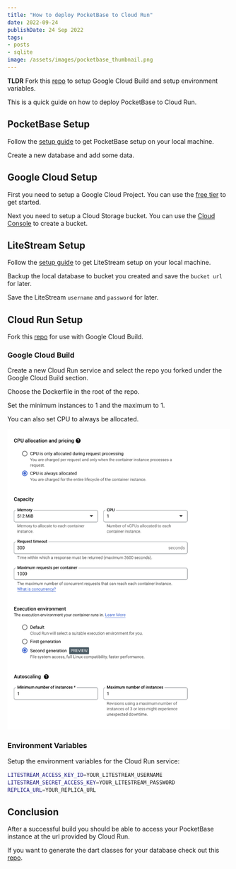 ```yaml
---
title: "How to deploy PocketBase to Cloud Run"
date: 2022-09-24
publishDate: 24 Sep 2022
tags:
- posts
- sqlite
image: /assets/images/pocketbase_thumbnail.png
---
```


**TLDR** Fork this [repo](https://github.com/bscott/pocketbase-litestream) to setup Google Cloud Build and setup environment variables.

This is a quick guide on how to deploy PocketBase to Cloud Run.

## PocketBase Setup

Follow the [setup guide](https://pocketbase.io/docs/) to get PocketBase setup on your local machine.

Create a new database and add some data.

## Google Cloud Setup

First you need to setup a Google Cloud Project. You can use the [free tier](https://cloud.google.com/free) to get started.

Next you need to setup a Cloud Storage bucket. You can use the [Cloud Console](https://console.cloud.google.com/storage/browser) to create a bucket.

## LiteStream Setup

Follow the [setup guide](https://litestream.io/getting-started/) to get LiteStream setup on your local machine.

Backup the local database to bucket you created and save the `bucket url` for later.

Save the LiteStream `username` and `password` for later.

## Cloud Run Setup

Fork this [repo](https://github.com/bscott/pocketbase-litestream) for use with Google Cloud Build.

### Google Cloud Build

Create a new Cloud Run service and select the repo you forked under the Google Cloud Build section.

Choose the Dockerfile in the root of the repo.

Set the minimum instances to 1 and the maximum to 1.

You can also set CPU to always be allocated.

![](/assets/images/pocketbase_settings.png)

### Environment Variables

Setup the environment variables for the Cloud Run service:

```bash
LITESTREAM_ACCESS_KEY_ID=YOUR_LITESTREAM_USERNAME
LITESTREAM_SECRET_ACCESS_KEY=YOUR_LITESTREAM_PASSWORD
REPLICA_URL=YOUR_REPLICA_URL
```

## Conclusion

After a successful build you should be able to access your PocketBase instance at the url provided by Cloud Run.

If you want to generate the dart classes for your database check out this [repo](https://github.com/rodydavis/pocketbase_dart_generator).
